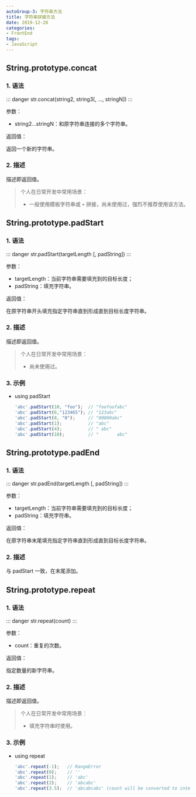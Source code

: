 ```yaml
---
autoGroup-3: 字符串方法
title: 字符串拼接方法
date: 2019-12-28
categories:
- FrontEnd
tags:
- JavaScript
---
```


## String.prototype.concat

### 1. 语法

::: danger
str.concat(string2, string3[, ..., stringN])
:::

参数：

+ string2...stringN：和原字符串连接的多个字符串。

返回值：

返回一个新的字符串。

### 2. 描述

描述即返回值。

> 个人在日常开发中常用场景：
>
> - 一般使用模板字符串或 `+` 拼接，尚未使用过，强烈不推荐使用该方法。



## String.prototype.padStart

### 1. 语法

::: danger
str.padStart(targetLength [, padString])
:::

参数：

+ targetLength：当前字符串需要填充到的目标长度；
+ padString：填充字符串。

返回值：

在原字符串开头填充指定字符串直到形成直到目标长度字符串。

### 2. 描述

描述即返回值。

> 个人在日常开发中常用场景：
>
> - 尚未使用过。

### 3. 示例

+ using padStart

  ```js
  'abc'.padStart(10, "foo");  // "foofoofabc"
  'abc'.padStart(6,"123465"); // "123abc"
  'abc'.padStart(8, "0");     // "00000abc"
  'abc'.padStart(1);          // "abc"
  'abc'.padStart(4);          // " abc"
  'abc'.padStart(10);         // "       abc"
  ```



## String.prototype.padEnd

### 1. 语法

::: danger
str.padEnd(targetLength [, padString])
:::

参数：

+ targetLength：当前字符串需要填充到的目标长度；
+ padString：填充字符串。

返回值：

在原字符串末尾填充指定字符串直到形成直到目标长度字符串。

### 2. 描述

与 padStart 一致，在末尾添加。




## String.prototype.repeat

### 1. 语法

::: danger
str.repeat(count)
:::

参数：

+ count：重复的次数。

返回值：

指定数量的新字符串。

### 2. 描述

描述即返回值。

> 个人在日常开发中常用场景：
>
> - 填充字符串时使用。

### 3. 示例

+ using repeat

  ```js
  'abc'.repeat(-1);   // RangeError
  'abc'.repeat(0);    // ''
  'abc'.repeat(1);    // 'abc'
  'abc'.repeat(2);    // 'abcabc'
  'abc'.repeat(3.5);  // 'abcabcabc' (count will be converted to integer)
  ```
